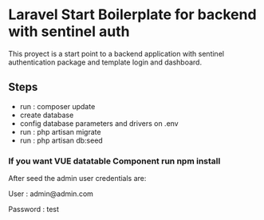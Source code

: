 # Laravel Start Boilerplate for backend with sentinel auth

This proyect is a start point to a backend application with sentinel authentication package and template
login and dashboard.

<h2>Steps</h2>
<ul>
  <li>run : composer update</li>
  <li>create database</li>
  <li>config database parameters and drivers on .env</li>
  <li>run : php artisan migrate</li>
  <li>run : php artisan db:seed</li>
</ul>
<h3>If you want VUE datatable Component run npm install</h3>

<p>After seed the admin user credentials are:</p>
<p>User : admin@admin.com</p>
<p>Password : test</p>

